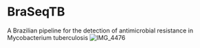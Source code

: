 # BraSeqTB
A Brazilian pipeline for the detection of antimicrobial resistance in Mycobacterium tuberculosis
![IMG_4476](https://github.com/LaPAM-USP/BraSeqTB/assets/59096029/c6481d05-4365-448a-a63b-3ea9decc9690)
